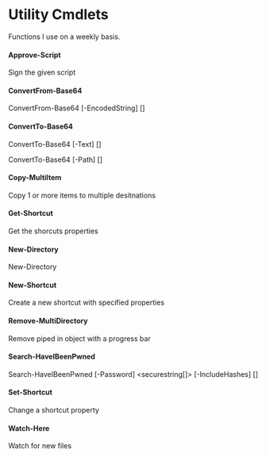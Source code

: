 # Utility Cmdlets

Functions I use on a weekly basis.

#### Approve-Script

Sign the given script

#### ConvertFrom-Base64

ConvertFrom-Base64 [-EncodedString] <string> [<CommonParameters>]

#### ConvertTo-Base64

ConvertTo-Base64 [-Text] <string> [<CommonParameters>]

ConvertTo-Base64 [-Path] <FileInfo> [<CommonParameters>]

#### Copy-MultiItem

Copy 1 or more items to multiple desitnations

#### Get-Shortcut

Get the shorcuts properties

#### New-Directory

New-Directory

#### New-Shortcut

Create a new shortcut with specified properties

#### Remove-MultiDirectory

Remove piped in object with a progress bar

#### Search-HaveIBeenPwned

Search-HaveIBeenPwned [-Password] <securestring[]> [-IncludeHashes] [<CommonParameters>]

#### Set-Shortcut

Change a shortcut property

#### Watch-Here

Watch for new files
